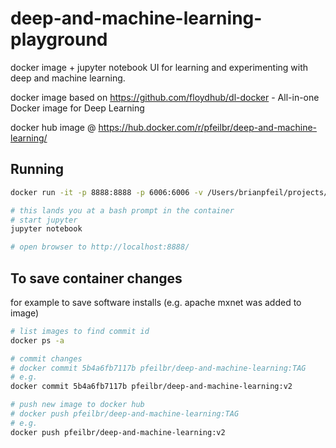 # deep-and-machine-learning-playground

docker image + jupyter notebook UI for learning and experimenting with deep and machine learning.

docker image based on https://github.com/floydhub/dl-docker - All-in-one Docker image for Deep Learning

docker hub image @ <https://hub.docker.com/r/pfeilbr/deep-and-machine-learning/>

## Running

```sh
docker run -it -p 8888:8888 -p 6006:6006 -v /Users/brianpfeil/projects/deep-and-machine-learning-playground:/root/sharedfolder pfeilbr/deep-and-machine-learning:v2 bash

# this lands you at a bash prompt in the container
# start jupyter
jupyter notebook

# open browser to http://localhost:8888/
```

## To save container changes

for example to save software installs (e.g. apache mxnet was added to image)

```sh
# list images to find commit id
docker ps -a

# commit changes
# docker commit 5b4a6fb7117b pfeilbr/deep-and-machine-learning:TAG
# e.g. 
docker commit 5b4a6fb7117b pfeilbr/deep-and-machine-learning:v2

# push new image to docker hub
# docker push pfeilbr/deep-and-machine-learning:TAG
# e.g.
docker push pfeilbr/deep-and-machine-learning:v2
```
